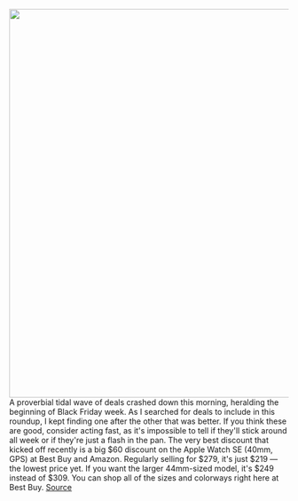 <img src='https://cdn.vox-cdn.com/thumbor/OcaETZWA0MOaYzDGhRh0rzhH8x0=/0x0:2040x1360/1200x800/filters:focal(857x517:1183x843)/cdn.vox-cdn.com/uploads/chorus_image/image/70177424/dseifert_200930_4218_0001.0.0.jpg' width='700px' /><br/>
A proverbial tidal wave of deals crashed down this morning, heralding the beginning of Black Friday week. As I searched for deals to include in this roundup, I kept finding one after the other that was better. If you think these are good, consider acting fast, as it's impossible to tell if they'll stick around all week or if they're just a flash in the pan. The very best discount that kicked off recently is a big $60 discount on the Apple Watch SE (40mm, GPS) at Best Buy and Amazon. Regularly selling for $279, it's just $219 — the lowest price yet. If you want the larger 44mm-sized model, it's $249 instead of $309. You can shop all of the sizes and colorways right here at Best Buy.
<a href='https://www.theverge.com/good-deals/2021/11/22/22796154/apple-watch-se-samsung-ssd-odyssey-g9-monitor-z-flip-3-nintendo-deal-sale-black-friday'> Source <a/>